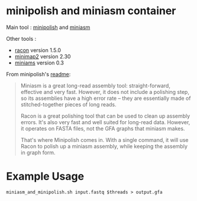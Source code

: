 # minipolish and miniasm container

Main tool : [minipolish](https://github.com/rrwick/Minipolish) and [miniasm](https://github.com/lh3/miniasm)

Other tools :
- [racon](https://github.com/isovic/racon)  version 1.5.0
- [minimap2](https://github.com/lh3/minimap2) version 2.30
- [miniams](https://github.com/lh3/miniasm) version 0.3

From minipolish's [readme](https://github.com/rrwick/Minipolish):

> Miniasm is a great long-read assembly tool: straight-forward, effective and very fast. However, it does not include a polishing step, so its assemblies have a high error rate – they are essentially made of stitched-together pieces of long reads.
>
> Racon is a great polishing tool that can be used to clean up assembly errors. It's also very fast and well suited for long-read data. However, it operates on FASTA files, not the GFA graphs that miniasm makes.
>
> That's where Minipolish comes in. With a single command, it will use Racon to polish up a miniasm assembly, while keeping the assembly in graph form.

# Example Usage

```
miniasm_and_minipolish.sh input.fastq $threads > output.gfa
```
